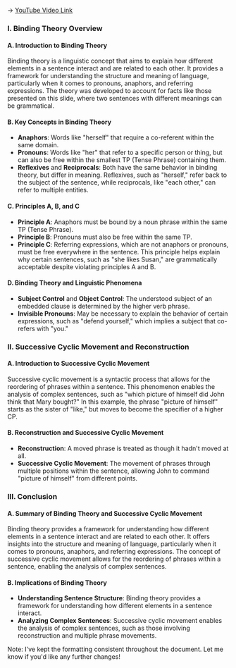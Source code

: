 -> [YouTube Video Link](https://www.youtube.com/watch?v=VymHeBjublw&list=PLUl4u3cNGP63BZGNOqrF2qf_yxOjuG35j&index=18&pp=iAQB)

### I. Binding Theory Overview
#### A. Introduction to Binding Theory

Binding theory is a linguistic concept that aims to explain how different elements in a sentence interact and are related to each other. It provides a framework for understanding the structure and meaning of language, particularly when it comes to pronouns, anaphors, and referring expressions. The theory was developed to account for facts like those presented on this slide, where two sentences with different meanings can be grammatical.

#### B. Key Concepts in Binding Theory

- **Anaphors**: Words like "herself" that require a co-referent within the same domain.
- **Pronouns**: Words like "her" that refer to a specific person or thing, but can also be free within the smallest TP (Tense Phrase) containing them.
- **Reflexives** and **Reciprocals**: Both have the same behavior in binding theory, but differ in meaning. Reflexives, such as "herself," refer back to the subject of the sentence, while reciprocals, like "each other," can refer to multiple entities.

#### C. Principles A, B, and C

- **Principle A**: Anaphors must be bound by a noun phrase within the same TP (Tense Phrase).
- **Principle B**: Pronouns must also be free within the same TP.
- **Principle C**: Referring expressions, which are not anaphors or pronouns, must be free everywhere in the sentence. This principle helps explain why certain sentences, such as "she likes Susan," are grammatically acceptable despite violating principles A and B.

#### D. Binding Theory and Linguistic Phenomena

- **Subject Control** and **Object Control**: The understood subject of an embedded clause is determined by the higher verb phrase.
- **Invisible Pronouns**: May be necessary to explain the behavior of certain expressions, such as "defend yourself," which implies a subject that co-refers with "you."

### II. Successive Cyclic Movement and Reconstruction
#### A. Introduction to Successive Cyclic Movement

Successive cyclic movement is a syntactic process that allows for the reordering of phrases within a sentence. This phenomenon enables the analysis of complex sentences, such as "which picture of himself did John think that Mary bought?" In this example, the phrase "picture of himself" starts as the sister of "like," but moves to become the specifier of a higher CP.

#### B. Reconstruction and Successive Cyclic Movement

- **Reconstruction**: A moved phrase is treated as though it hadn't moved at all.
- **Successive Cyclic Movement**: The movement of phrases through multiple positions within the sentence, allowing John to command "picture of himself" from different points.

### III. Conclusion
#### A. Summary of Binding Theory and Successive Cyclic Movement

Binding theory provides a framework for understanding how different elements in a sentence interact and are related to each other. It offers insights into the structure and meaning of language, particularly when it comes to pronouns, anaphors, and referring expressions. The concept of successive cyclic movement allows for the reordering of phrases within a sentence, enabling the analysis of complex sentences.

#### B. Implications of Binding Theory

- **Understanding Sentence Structure**: Binding theory provides a framework for understanding how different elements in a sentence interact.
- **Analyzing Complex Sentences**: Successive cyclic movement enables the analysis of complex sentences, such as those involving reconstruction and multiple phrase movements.

Note: I've kept the formatting consistent throughout the document. Let me know if you'd like any further changes!